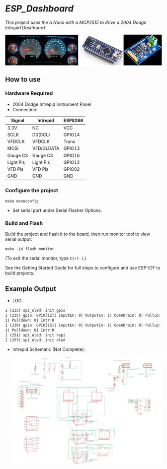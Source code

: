 # _ESP_Dashboard_  

_This project uses the a Nano with a MCP2515 to drive a 2004 Dodge Intrepid Dashboard._

![IntrepidSchematic](/img/NanoCluster.png)  

## How to use  

### Hardware Required  
* 2004 Dodge Intrepid Instrument Panel
* Connection:  

| Signal    | Intrepid  |ESP8266|
|-----------|-----------|-------|
| 3.3V      | NC		| VCC	|
| SCLK      | D0(SCL)   | GPIO14|
| VFDCLK	| VFDCLK	| Trans	| 
| MOSI      | VFD/GLDATA| GPIO13|
| Gauge CS  | Gauge CS  | GPIO16|
| Light Pls | Light Pls | GPIO12|
| VFD Pls	| VFD Pls	| GPIO02|
| GND       | GND       | GND   |

### Configure the project  

```
make menuconfig
```

* Set serial port under Serial Flasher Options.


### Build and Flash  

Build the project and flash it to the board, then run monitor tool to view serial output:

```
make -j4 flash monitor
```

(To exit the serial monitor, type ``Ctrl-]``.)

See the Getting Started Guide for full steps to configure and use ESP-IDF to build projects.

## Example Output  

* LOG:  

```
I (233) spi_oled: init gpio
I (235) gpio: GPIO[12]| InputEn: 0| OutputEn: 1| OpenDrain: 0| Pullup: 1| Pulldown: 0| Intr:0
I (239) gpio: GPIO[15]| InputEn: 0| OutputEn: 1| OpenDrain: 0| Pullup: 1| Pulldown: 0| Intr:0
I (251) spi_oled: init hspi
I (257) spi_oled: init oled
```

* Intrepid Schematic (Not Complete):  

  ![IntrepidSchematic](/img/IntrepidSchematic.png)  